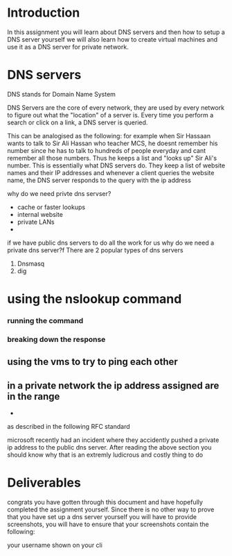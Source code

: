 
# Introduction 
 In this assignment you will learn about DNS servers and then how to setup a DNS server yourself 
 we will also learn how to create virtual machines and use it as a DNS server for private network. 
 
# DNS servers

DNS stands for Domain Name System

DNS Servers are the core of every network, they are used by every network to figure out what the  "location" of a server is. Every time you perform a search or click on a link, a DNS server is queried. 

This can be analogised as the following:
for example when Sir Hassaan wants to talk to Sir Ali Hassan who teacher MCS, he doesnt remember his number since he has to talk to hundreds of people everyday and cant remember all those numbers. Thus he keeps a list and "looks up" Sir Ali's number. This is essentially what DNS servers do. They keep a list of website names and their IP addresses and whenever a client queries the website name, the DNS server responds to the query with the ip address


why do we need privte dns servser? 
-  cache or faster lookups
- internal website 
- private LANs
-

if we have public dns servers to do all the work for us why do we need a private dns server?f
There are 2 popular types of dns servers 
1. Dnsmasq
2. dig

# using the nslookup command

### running the command

### breaking down the response 




## using the vms to try to ping each other

in a private network the ip address assigned are in the range
-
-
as described in the following RFC standard 



microsoft recently had an incident where they accidently pushed a private ip address to the public dns server. After reading the above section you should know why that is an extremly ludicrous and costly thing to do






# Deliverables 
congrats you have gotten through this document and have hopefully completed the assignment yourself. Since there is no other way to prove that you have set up a dns server yourself you will have to provide screenshots, you will have to ensure that your screenshots contain the following:

your username shown on your cli
